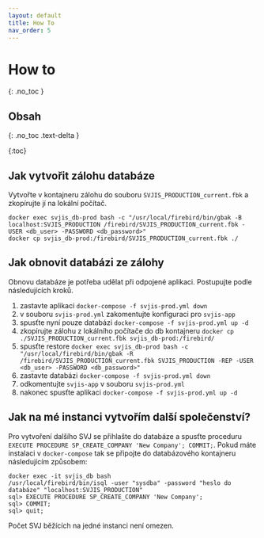 ```yaml
---
layout: default
title: How To
nav_order: 5
---
```


# How to
{: .no_toc }

## Obsah
{: .no_toc .text-delta }

{:toc}


## Jak vytvořit zálohu databáze

Vytvořte v kontajneru zálohu do souboru `SVJIS_PRODUCTION_current.fbk` a zkopírujte jí na lokální počítač.

```
docker exec svjis_db-prod bash -c "/usr/local/firebird/bin/gbak -B localhost:SVJIS_PRODUCTION /firebird/SVJIS_PRODUCTION_current.fbk -USER <db_user> -PASSWORD <db_password>"
docker cp svjis_db-prod:/firebird/SVJIS_PRODUCTION_current.fbk ./
```

## Jak obnovit databázi ze zálohy

Obnovu databáze je potřeba udělat při odpojené aplikaci. Postupujte podle následujících kroků.

1. zastavte aplikaci `docker-compose -f svjis-prod.yml down`
1. v souboru `svjis-prod.yml` zakomentujte konfiguraci pro `svjis-app`
1. spusťte nyní pouze databázi `docker-compose -f svjis-prod.yml up -d`
1. zkopírujte zálohu z lokálního počítače do db kontajneru `docker cp ./SVJIS_PRODUCTION_current.fbk svjis_db-prod:/firebird/`
1. spusťte restore `docker exec svjis_db-prod bash -c "/usr/local/firebird/bin/gbak -R /firebird/SVJIS_PRODUCTION_current.fbk SVJIS_PRODUCTION -REP -USER <db_user> -PASSWORD <db_password>"`
1. zastavte databázi `docker-compose -f svjis-prod.yml down`
1. odkomentujte `svjis-app` v souboru `svjis-prod.yml`
1. nakonec spusťte aplikaci `docker-compose -f svjis-prod.yml up -d`


## Jak na mé instanci vytvořím další společenství?

Pro vytvoření dalšího SVJ se přihlašte do databáze a spusťte proceduru `EXECUTE PROCEDURE SP_CREATE_COMPANY 'New Company'; COMMIT;`.
Pokud máte instalaci v `docker-compose` tak se připojte do databázového kontajneru následujícím způsobem:

```
docker exec -it svjis_db bash
/usr/local/firebird/bin/isql -user "sysdba" -password "heslo do databáze" "localhost:SVJIS_PRODUCTION"
sql> EXECUTE PROCEDURE SP_CREATE_COMPANY 'New Company';
sql> COMMIT;
sql> quit;
```

Počet SVJ běžících na jedné instanci není omezen.
